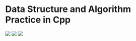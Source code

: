 # Data Structure and Algorithm Practice in Cpp

![](https://travis-ci.org/andyhuzhill/DataStructureAndAlgorithum.svg?branch=master)
![](https://img.shields.io/badge/language-cpp-blue.svg)
![](https://img.shields.io/badge/license-MIT-yellow.svg)